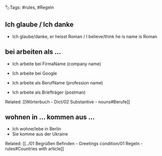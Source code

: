 🏷️Tags: #rules, #Regeln

## Ich glaube / Ich danke

- Ich glaube/danke, er heisst Roman / I believe/think he is name is Roman

## bei arbeiten als ...

- Ich arbeite bei FirmaName (company name)
- Ich arbeite bei Google

- Ich arbeite als BerufName (profession name)
- Ich arbeite als Briefträger (postman)

Related:
[[Wörterbuch - Dict/02 Substantive - nouns#Berufe]]

## wohnen in ... kommen aus ...

- Ich wohne/lebe in Berlin 
- Sie komme aus der Ukraine

Related:
[[../01 Begrüßen Befinden - Greetings condition/01 Regeln - rules#Countries with article]]